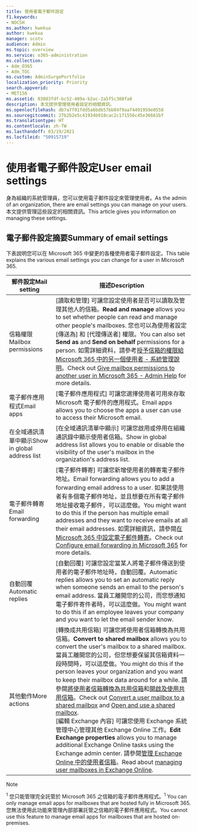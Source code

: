 ```yaml
---
title: 使用者電子郵件設定
f1.keywords:
- NOCSH
ms.author: kwekua
author: kwekua
manager: scotv
audience: Admin
ms.topic: overview
ms.service: o365-administration
ms.collection:
- Adm_O365
- Adm_TOC
ms.custom: AdminSurgePortfolio
localization_priority: Priority
search.appverid:
- MET150
ms.assetid: 03083fdf-bc52-409a-b2ac-2a5f5c308fa0
description: 本文提供管理使用者設定的相關資訊。
ms.openlocfilehash: db7a7f01fdd5a6bd657bb04f9aaf4491959e0558
ms.sourcegitcommit: 27b2b2e5c41934b918cac2c171556c45e36661bf
ms.translationtype: HT
ms.contentlocale: zh-TW
ms.lasthandoff: 03/19/2021
ms.locfileid: "50915719"
---
```

# <a name="user-email-settings"></a><span data-ttu-id="2e79c-103">使用者電子郵件設定</span><span class="sxs-lookup"><span data-stu-id="2e79c-103">User email settings</span></span>

<span data-ttu-id="2e79c-104">身為組織的系統管理員，您可以使用電子郵件設定來管理使用者。</span><span class="sxs-lookup"><span data-stu-id="2e79c-104">As the admin of an organization, there are email settings you can manage on your users.</span></span> <span data-ttu-id="2e79c-105">本文提供管理這些設定的相關資訊。</span><span class="sxs-lookup"><span data-stu-id="2e79c-105">This article gives you information on managing these settings.</span></span>

## <a name="summary-of-email-settings"></a><span data-ttu-id="2e79c-106">電子郵件設定摘要</span><span class="sxs-lookup"><span data-stu-id="2e79c-106">Summary of email settings</span></span>

<span data-ttu-id="2e79c-107">下表說明您可以在 Microsoft 365 中變更的各種使用者電子郵件設定。</span><span class="sxs-lookup"><span data-stu-id="2e79c-107">This table explains the various email settings you can change for a user in Microsoft 365.</span></span>


|<span data-ttu-id="2e79c-108">郵件設定</span><span class="sxs-lookup"><span data-stu-id="2e79c-108">Mail setting</span></span>|<span data-ttu-id="2e79c-109">描述</span><span class="sxs-lookup"><span data-stu-id="2e79c-109">Description</span></span>  |
|---------|---------|
|<span data-ttu-id="2e79c-110">信箱權限</span><span class="sxs-lookup"><span data-stu-id="2e79c-110">Mailbox permissions</span></span>| <span data-ttu-id="2e79c-111">[讀取和管理] 可讓您設定使用者是否可以讀取及管理其他人的信箱。</span><span class="sxs-lookup"><span data-stu-id="2e79c-111">**Read and manage** allows you to set whether people can read and manage other people's mailboxes.</span></span> <span data-ttu-id="2e79c-112">您也可以為使用者設定 [傳送為] 和 [代理傳送者] 權限。</span><span class="sxs-lookup"><span data-stu-id="2e79c-112">You can also set **Send as** and **Send on behalf** permissions for a person.</span></span> <span data-ttu-id="2e79c-113">如需詳細資料，請參考[授予信箱的權限給 Microsoft 365 中的另一個使用者 - 系統管理說明](../add-users/give-mailbox-permissions-to-another-user.md)。</span><span class="sxs-lookup"><span data-stu-id="2e79c-113">Check out [Give mailbox permissions to another user in Microsoft 365 - Admin Help](../add-users/give-mailbox-permissions-to-another-user.md) for more details.</span></span> |
|<span data-ttu-id="2e79c-114">電子郵件應用程式</span><span class="sxs-lookup"><span data-stu-id="2e79c-114">Email apps</span></span>| <span data-ttu-id="2e79c-115">[電子郵件應用程式] 可讓您選擇使用者可用來存取 Microsoft 電子郵件的應用程式。</span><span class="sxs-lookup"><span data-stu-id="2e79c-115">Email apps allows you to choose the apps a user can use to access their Microsoft email.</span></span> |
|<span data-ttu-id="2e79c-116">在全域通訊清單中顯示</span><span class="sxs-lookup"><span data-stu-id="2e79c-116">Show in global address list</span></span>| <span data-ttu-id="2e79c-117">[在全域通訊清單中顯示] 可讓您啟用或停用在組織通訊錄中顯示使用者信箱。</span><span class="sxs-lookup"><span data-stu-id="2e79c-117">Show in global address list allows you to enable or disable the visibility of the user's mailbox in the organization's address list.</span></span> |
|<span data-ttu-id="2e79c-118">電子郵件轉寄</span><span class="sxs-lookup"><span data-stu-id="2e79c-118">Email forwarding</span></span>|<span data-ttu-id="2e79c-119">[電子郵件轉寄] 可讓您新增使用者的轉寄電子郵件地址。</span><span class="sxs-lookup"><span data-stu-id="2e79c-119">Email forwarding allows you to add a forwarding email address to a user.</span></span> <span data-ttu-id="2e79c-120">如果該使用者有多個電子郵件地址，並且想要在所有電子郵件地址接收電子郵件，可以這麼做。</span><span class="sxs-lookup"><span data-stu-id="2e79c-120">You might want to do this if the person has multiple email addresses and they want to receive emails at all their email addresses.</span></span> <span data-ttu-id="2e79c-121">如需詳細資訊，請參閱[在 Microsoft 365 中設定電子郵件轉寄](configure-email-forwarding.md)。</span><span class="sxs-lookup"><span data-stu-id="2e79c-121">Check out [Configure email forwarding in Microsoft 365](configure-email-forwarding.md) for more details.</span></span>|
|<span data-ttu-id="2e79c-122">自動回覆</span><span class="sxs-lookup"><span data-stu-id="2e79c-122">Automatic replies</span></span>|<span data-ttu-id="2e79c-123">[自動回覆] 可讓您設定當某人將電子郵件傳送到使用者的電子郵件地址時，自動回覆。</span><span class="sxs-lookup"><span data-stu-id="2e79c-123">Automatic replies allows you to set an automatic reply when someone sends an email to the person's email address.</span></span> <span data-ttu-id="2e79c-124">當員工離開您的公司，而您想通知電子郵件寄件者時，可以這麼做。</span><span class="sxs-lookup"><span data-stu-id="2e79c-124">You might want to do this if an employee leaves your company and you want to let the email sender know.</span></span>|
|<span data-ttu-id="2e79c-125">其他動作</span><span class="sxs-lookup"><span data-stu-id="2e79c-125">More actions</span></span>| <span data-ttu-id="2e79c-126">[轉換成共用信箱] 可讓您將使用者信箱轉換為共用信箱。</span><span class="sxs-lookup"><span data-stu-id="2e79c-126">**Convert to shared mailbox** allows you to convert the user's mailbox to a shared mailbox.</span></span> <span data-ttu-id="2e79c-127">當員工離開您的公司，但您想要保留其信箱資料一段時間時，可以這麼做。</span><span class="sxs-lookup"><span data-stu-id="2e79c-127">You might do this if the person leaves your organization and you want to keep their mailbox data around for a while.</span></span> <span data-ttu-id="2e79c-128">請參閱[將使用者信箱轉換為共用信箱](convert-user-mailbox-to-shared-mailbox.md)和[開啟及使用共用信箱](https://support.microsoft.com/office/d94a8e9e-21f1-4240-808b-de9c9c088afd)。</span><span class="sxs-lookup"><span data-stu-id="2e79c-128">Check out [Convert a user mailbox to a shared mailbox](convert-user-mailbox-to-shared-mailbox.md) and [Open and use a shared mailbox](https://support.microsoft.com/office/d94a8e9e-21f1-4240-808b-de9c9c088afd).</span></span></br><span data-ttu-id="2e79c-129">[編輯 Exchange 內容] 可讓您使用 Exchange 系統管理中心管理其他 Exchange Online 工作。</span><span class="sxs-lookup"><span data-stu-id="2e79c-129">**Edit Exchange properties** allows you to manage additional Exchange Online tasks using the Exchange admin center.</span></span> <span data-ttu-id="2e79c-130">請參閱[管理 Exchange Online 中的使用者信箱](/exchange/recipients-in-exchange-online/manage-user-mailboxes/manage-user-mailboxes)。</span><span class="sxs-lookup"><span data-stu-id="2e79c-130">Read about [managing user mailboxes in Exchange Online](/exchange/recipients-in-exchange-online/manage-user-mailboxes/manage-user-mailboxes).</span></span>|

> [!NOTE]
>
> <span data-ttu-id="2e79c-131"><sup>1</sup> 您只能管理完全託管於 Microsoft 365 之信箱的電子郵件應用程式。</span><span class="sxs-lookup"><span data-stu-id="2e79c-131"><sup>1</sup> You can only manage email apps for mailboxes that are hosted fully in Microsoft 365.</span></span> <span data-ttu-id="2e79c-132">您無法使用此功能來管理內部部署託管之信箱的電子郵件應用程式。</span><span class="sxs-lookup"><span data-stu-id="2e79c-132">You cannot use this feature to manage email apps for mailboxes that are hosted on-premises.</span></span>